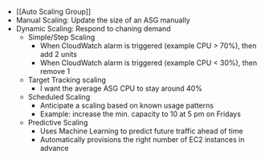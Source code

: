 - [[Auto Scaling Group]]
- Manual Scaling: Update the size of an ASG manually
- Dynamic Scaling: Respond to chaning demand
	- Simple/Step Scaling
		- When CloudWatch alarm is triggered (example CPU > 70%), then add 2 units
		- When CloudWatch alarm is triggered (example CPU < 30%), then remove 1
	- Target Tracking scaling
		- I want the average ASG CPU to stay around 40%
	- Scheduled Scaling
		- Anticipate a scaling based on known usage patterns
		- Example: increase the min. capacity to 10 at 5 pm on Fridays
	- Predictive Scaling
		- Uses Machine Learning to predict future traffic ahead of time
		- Automatically provisions the right number of EC2 instances in advance